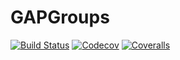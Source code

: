 # GAPGroups

[![Build Status](https://travis-ci.com/fingolfin/GAPGroups.jl.svg?branch=master)](https://travis-ci.com/fingolfin/GAPGroups.jl)
[![Codecov](https://codecov.io/gh/fingolfin/GAPGroups.jl/branch/master/graph/badge.svg)](https://codecov.io/gh/fingolfin/GAPGroups.jl)
[![Coveralls](https://coveralls.io/repos/github/fingolfin/GAPGroups.jl/badge.svg?branch=master)](https://coveralls.io/github/fingolfin/GAPGroups.jl?branch=master)
